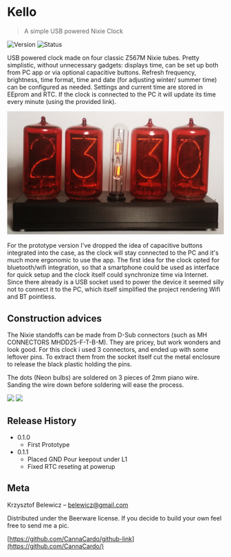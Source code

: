 # Kello
> A simple USB powered Nixie Clock

![Version][Ver-image]
![Status][Stat-image]

USB powered clock made on four classic Z567M Nixie tubes. Pretty simplistic, without unnecessary gadgets: displays time, can be set up both from PC app or via optional capacitive buttons. Refresh frequency, brightness, time format, time and date (for adjusting winter/ summer time) can be configured as needed. Settings and current time are stored in EEprom and RTC. If the clock is connected to the PC it will update its time every minute (using the provided link).

![](Kello_case.png)

For the prototype version I've dropped the idea of capacitive buttons integrated into the case, as the clock will stay connected to the PC and it's much more ergonomic to use the app.
The first idea for the clock opted for bluetooth/wifi integration, so that a smartphone could be used as interface for quick setup and the clock itself could synchronize time via Internet.  Since there already is a USB socket used to power the device it seemed silly not to connect it to the PC, which itself simplified the project rendering Wifi and BT pointless. 

## Construction advices

The Nixie standoffs can be made from D-Sub connectors (such as MH CONNECTORS MHDD25-F-T-B-M). They are pricey, but work wonders and look good. For this clock i used 3 connectors, and ended up with some leftover pins. To extract them from the socket itself cut the metal enclosure to release the black plastic holding the pins.

The dots (Neon bulbs) are soldered on 3 pieces of 2mm piano wire. Sanding the wire down before soldering will ease the process. 

![](Kello_board.png)
![](Kello_lamps.png)

## Release History

* 0.1.0
    * First Prototype
* 0.1.1
    * Placed GND Pour keepout under L1
    * Fixed RTC reseting at powerup

## Meta

Krzysztof Belewicz – belewicz@gmail.com

Distributed under the Beerware license. If you decide to build your own feel free to send me a pic.

[https://github.com/CannaCardo/github-link](https://github.com/CannaCardo/)


<!-- Markdown link & img dfn's -->
[Ver-image]: https://img.shields.io/badge/Version-1.0-orange.svg?longCache=true&style=flat-square
[Stat-image]: https://img.shields.io/badge/Status-Finished-green.svg?longCache=true&style=flat-square
[wiki]: https://github.com/CannaCardo/Kello/wiki
